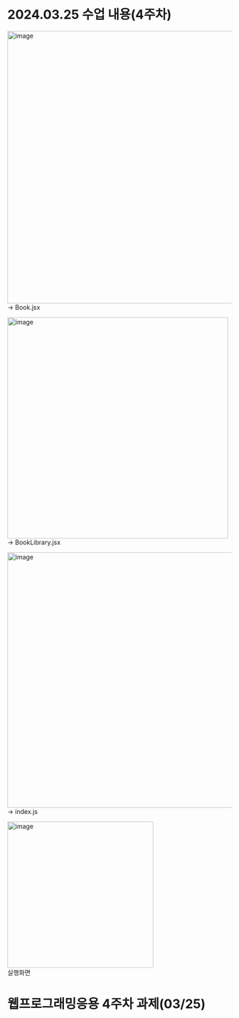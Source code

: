 # 2024.03.25 수업 내용(4주차)
<img width="611" alt="image" src="https://github.com/tealight03/2024React/assets/138011998/6cbc1590-b433-44f6-86b3-8947472d2a90"><br>
-> Book.jsx<br>

<img width="496" alt="image" src="https://github.com/tealight03/2024React/assets/138011998/91cf6627-fbc6-4d08-9423-638b28dd0195"><br>
-> BookLibrary.jsx<br>

<img width="573" alt="image" src="https://github.com/tealight03/2024React/assets/138011998/f5d8a977-5802-40bb-9eaa-7bcda4d1a410"><br>
-> index.js

<img width="328" alt="image" src="https://github.com/tealight03/2024React/assets/138011998/5956a9de-4dc0-44c9-afc7-dcd4faf98ada"><br>
실행화면

# 웹프로그래밍응용 4주차 과제(03/25)

